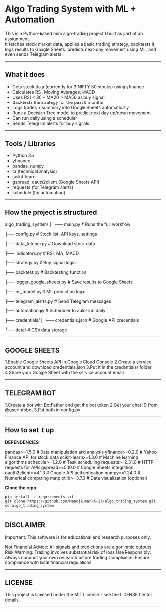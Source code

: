 # Algo Trading System with ML + Automation

This is a Python-based mini algo-trading project I built as part of an assignment.  
It fetches stock market data, applies a basic trading strategy, backtests it, logs results to Google Sheets, predicts next-day movement using ML, and even sends Telegram alerts.  

---

## What it does
- Gets stock data (currently for 3 NIFTY 50 stocks) using yfinance
- Calculates RSI, Moving Averages, MACD
- Uses RSI < 30 + MA20 > MA50 as buy signal
- Backtests the strategy for the past 6 months
- Logs trades + summary into Google Sheets automatically
- Runs a Decision Tree model to predict next day up/down movement
- Can run daily using a scheduler
- Sends Telegram alerts for buy signals

---

## Tools / Libraries
- Python 3.x
- yfinance  
- pandas, numpy  
- ta (technical analysis)  
- scikit-learn  
- gspread, oauth2client (Google Sheets API)  
- requests (for Telegram alerts)  
- schedule (for automation)

---

## How the project is structured

algo_trading_system/
│
├── main.py # Runs the full workflow

├── config.py # Stock list, API keys, settings

├── data_fetcher.py # Download stock data

├── indicators.py # RSI, MA, MACD

├── strategy.py # Buy signal logic

├── backtest.py # Backtesting function

├── logger_google_sheets.py # Save results to Google Sheets

├── ml_model.py # ML prediction logic

├── telegram_alerts.py # Send Telegram messages

├── automation.py # Scheduler to auto-run daily

├── credentials/
│ └── credentials.json # Google API credentials

└── data/ # CSV data storage

---

## GOOGLE SHEETS

1.Enable Google Sheets API in Google Cloud Console
2.Create a service account and download credentials.json
3.Put it in the credentials/ folder
4.Share your Google Sheet with the service account email

---

## TELEGRAM BOT

1.Create a bot with BotFather and get the bot token
2.Get your chat ID from @userinfobot
3.Put both in config.py

---

## How to set it up

**DEPENDENCIES**

pandas>=1.5.0              # Data manipulation and analysis
yfinance>=0.2.0            # Yahoo Finance API for stock data
scikit-learn>=1.3.0        # Machine learning algorithms
schedule>=1.2.0            # Task scheduling
requests>=2.31.0           # HTTP requests for APIs
gspread>=5.10.0            # Google Sheets integration
oauth2client>=4.1.3        # Google API authentication
numpy>=1.24.0              # Numerical computing
matplotlib>=3.7.0          # Data visualization (optional)

**Clone the repo**
   
```
pip install -r requirements.txt
git clone https://github.com/Manojkumar-A-17/algo_trading_system.git
cd algo_trading_system
```
---

## DISCLAIMER

Important: This software is for educational and research purposes only.

Not Financial Advice: All signals and predictions are algorithmic outputs
Risk Warning: Trading involves substantial risk of loss
Use Responsibly: Always conduct your own research before trading
Compliance: Ensure compliance with local financial regulations

---

## LICENSE

This project is licensed under the MIT License - see the LICENSE file for details.

---
